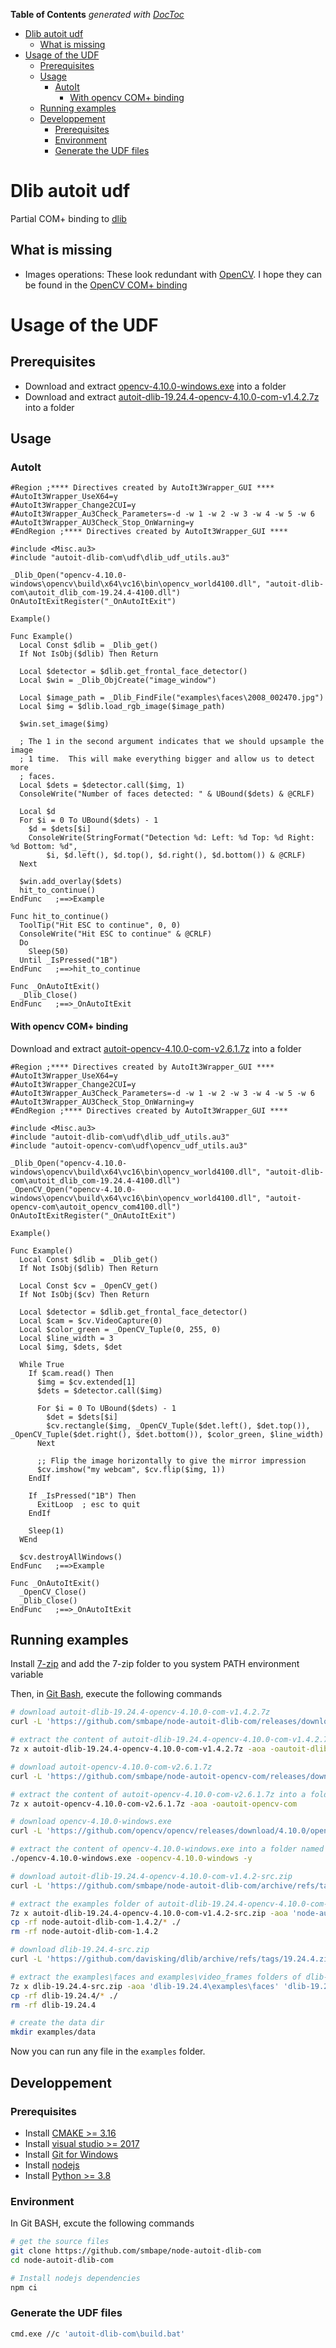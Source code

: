 <!-- START doctoc generated TOC please keep comment here to allow auto update -->
<!-- DON'T EDIT THIS SECTION, INSTEAD RE-RUN doctoc TO UPDATE -->
**Table of Contents**  *generated with [DocToc](https://github.com/thlorenz/doctoc)*

- [Dlib autoit udf](#dlib-autoit-udf)
  - [What is missing](#what-is-missing)
- [Usage of the UDF](#usage-of-the-udf)
  - [Prerequisites](#prerequisites)
  - [Usage](#usage)
    - [AutoIt](#autoit)
      - [With opencv COM+ binding](#with-opencv-com-binding)
  - [Running examples](#running-examples)
  - [Developpement](#developpement)
    - [Prerequisites](#prerequisites-1)
    - [Environment](#environment)
    - [Generate the UDF files](#generate-the-udf-files)

<!-- END doctoc generated TOC please keep comment here to allow auto update -->

# Dlib autoit udf

Partial COM+ binding to [dlib](http://dlib.net/)

## What is missing
  - Images operations: These look redundant with [OpenCV](https://opencv.org/). I hope they can be found in the [OpenCV COM+ binding](https://github.com/smbape/node-autoit-dlib-com)

# Usage of the UDF

## Prerequisites

  - Download and extract [opencv-4.10.0-windows.exe](https://opencv.org/releases/) into a folder
  - Download and extract [autoit-dlib-19.24.4-opencv-4.10.0-com-v1.4.2.7z](https://github.com/smbape/node-autoit-dlib-com/releases/download/v1.4.2/autoit-dlib-19.24.4-opencv-4.10.0-com-v1.4.2.7z) into a folder

## Usage

### AutoIt

```autoit
#Region ;**** Directives created by AutoIt3Wrapper_GUI ****
#AutoIt3Wrapper_UseX64=y
#AutoIt3Wrapper_Change2CUI=y
#AutoIt3Wrapper_Au3Check_Parameters=-d -w 1 -w 2 -w 3 -w 4 -w 5 -w 6
#AutoIt3Wrapper_AU3Check_Stop_OnWarning=y
#EndRegion ;**** Directives created by AutoIt3Wrapper_GUI ****

#include <Misc.au3>
#include "autoit-dlib-com\udf\dlib_udf_utils.au3"

_Dlib_Open("opencv-4.10.0-windows\opencv\build\x64\vc16\bin\opencv_world4100.dll", "autoit-dlib-com\autoit_dlib_com-19.24.4-4100.dll")
OnAutoItExitRegister("_OnAutoItExit")

Example()

Func Example()
  Local Const $dlib = _Dlib_get()
  If Not IsObj($dlib) Then Return

  Local $detector = $dlib.get_frontal_face_detector()
  Local $win = _Dlib_ObjCreate("image_window")

  Local $image_path = _Dlib_FindFile("examples\faces\2008_002470.jpg")
  Local $img = $dlib.load_rgb_image($image_path)

  $win.set_image($img)

  ; The 1 in the second argument indicates that we should upsample the image
  ; 1 time.  This will make everything bigger and allow us to detect more
  ; faces.
  Local $dets = $detector.call($img, 1)
  ConsoleWrite("Number of faces detected: " & UBound($dets) & @CRLF)

  Local $d
  For $i = 0 To UBound($dets) - 1
    $d = $dets[$i]
    ConsoleWrite(StringFormat("Detection %d: Left: %d Top: %d Right: %d Bottom: %d", _
        $i, $d.left(), $d.top(), $d.right(), $d.bottom()) & @CRLF)
  Next

  $win.add_overlay($dets)
  hit_to_continue()
EndFunc   ;==>Example

Func hit_to_continue()
  ToolTip("Hit ESC to continue", 0, 0)
  ConsoleWrite("Hit ESC to continue" & @CRLF)
  Do
    Sleep(50)
  Until _IsPressed("1B")
EndFunc   ;==>hit_to_continue

Func _OnAutoItExit()
  _Dlib_Close()
EndFunc   ;==>_OnAutoItExit
```

#### With opencv COM+ binding

Download and extract [autoit-opencv-4.10.0-com-v2.6.1.7z](https://github.com/smbape/node-autoit-opencv-com/releases/download/v2.6.1/autoit-opencv-4.10.0-com-v2.6.1.7z) into a folder

```autoit
#Region ;**** Directives created by AutoIt3Wrapper_GUI ****
#AutoIt3Wrapper_UseX64=y
#AutoIt3Wrapper_Change2CUI=y
#AutoIt3Wrapper_Au3Check_Parameters=-d -w 1 -w 2 -w 3 -w 4 -w 5 -w 6
#AutoIt3Wrapper_AU3Check_Stop_OnWarning=y
#EndRegion ;**** Directives created by AutoIt3Wrapper_GUI ****

#include <Misc.au3>
#include "autoit-dlib-com\udf\dlib_udf_utils.au3"
#include "autoit-opencv-com\udf\opencv_udf_utils.au3"

_Dlib_Open("opencv-4.10.0-windows\opencv\build\x64\vc16\bin\opencv_world4100.dll", "autoit-dlib-com\autoit_dlib_com-19.24.4-4100.dll")
_OpenCV_Open("opencv-4.10.0-windows\opencv\build\x64\vc16\bin\opencv_world4100.dll", "autoit-opencv-com\autoit_opencv_com4100.dll")
OnAutoItExitRegister("_OnAutoItExit")

Example()

Func Example()
  Local Const $dlib = _Dlib_get()
  If Not IsObj($dlib) Then Return

  Local Const $cv = _OpenCV_get()
  If Not IsObj($cv) Then Return

  Local $detector = $dlib.get_frontal_face_detector()
  Local $cam = $cv.VideoCapture(0)
  Local $color_green = _OpenCV_Tuple(0, 255, 0)
  Local $line_width = 3
  Local $img, $dets, $det

  While True
    If $cam.read() Then
      $img = $cv.extended[1]
      $dets = $detector.call($img)

      For $i = 0 To UBound($dets) - 1
        $det = $dets[$i]
        $cv.rectangle($img, _OpenCV_Tuple($det.left(), $det.top()), _OpenCV_Tuple($det.right(), $det.bottom()), $color_green, $line_width)
      Next

      ;; Flip the image horizontally to give the mirror impression
      $cv.imshow("my webcam", $cv.flip($img, 1))
    EndIf

    If _IsPressed("1B") Then
      ExitLoop  ; esc to quit
    EndIf

    Sleep(1)
  WEnd

  $cv.destroyAllWindows()
EndFunc   ;==>Example

Func _OnAutoItExit()
  _OpenCV_Close()
  _Dlib_Close()
EndFunc   ;==>_OnAutoItExit
```

## Running examples

Install [7-zip](https://www.7-zip.org/download.html) and add the 7-zip folder to you system PATH environment variable

Then, in [Git Bash](https://gitforwindows.org/), execute the following commands

```sh
# download autoit-dlib-19.24.4-opencv-4.10.0-com-v1.4.2.7z
curl -L 'https://github.com/smbape/node-autoit-dlib-com/releases/download/v1.4.2/autoit-dlib-19.24.4-opencv-4.10.0-com-v1.4.2.7z' -o autoit-dlib-19.24.4-opencv-4.10.0-com-v1.4.2.7z

# extract the content of autoit-dlib-19.24.4-opencv-4.10.0-com-v1.4.2.7z into a folder named autoit-dlib-com
7z x autoit-dlib-19.24.4-opencv-4.10.0-com-v1.4.2.7z -aoa -oautoit-dlib-com

# download autoit-opencv-4.10.0-com-v2.6.1.7z
curl -L 'https://github.com/smbape/node-autoit-opencv-com/releases/download/v2.6.1/autoit-opencv-4.10.0-com-v2.6.1.7z' -o autoit-opencv-4.10.0-com-v2.6.1.7z

# extract the content of autoit-opencv-4.10.0-com-v2.6.1.7z into a folder named autoit-opencv-com
7z x autoit-opencv-4.10.0-com-v2.6.1.7z -aoa -oautoit-opencv-com

# download opencv-4.10.0-windows.exe
curl -L 'https://github.com/opencv/opencv/releases/download/4.10.0/opencv-4.10.0-windows.exe' -o opencv-4.10.0-windows.exe

# extract the content of opencv-4.10.0-windows.exe into a folder named opencv-4.10.0-windows
./opencv-4.10.0-windows.exe -oopencv-4.10.0-windows -y

# download autoit-dlib-19.24.4-opencv-4.10.0-com-v1.4.2-src.zip
curl -L 'https://github.com/smbape/node-autoit-dlib-com/archive/refs/tags/v1.4.2.zip' -o autoit-dlib-19.24.4-opencv-4.10.0-com-v1.4.2-src.zip

# extract the examples folder of autoit-dlib-19.24.4-opencv-4.10.0-com-v1.4.2-src.zip
7z x autoit-dlib-19.24.4-opencv-4.10.0-com-v1.4.2-src.zip -aoa 'node-autoit-dlib-com-1.4.2\examples'
cp -rf node-autoit-dlib-com-1.4.2/* ./
rm -rf node-autoit-dlib-com-1.4.2

# download dlib-19.24.4-src.zip
curl -L 'https://github.com/davisking/dlib/archive/refs/tags/19.24.4.zip' -o dlib-19.24.4-src.zip

# extract the examples\faces and examples\video_frames folders of dlib-19.24.4-src.zip
7z x dlib-19.24.4-src.zip -aoa 'dlib-19.24.4\examples\faces' 'dlib-19.24.4\examples\video_frames'
cp -rf dlib-19.24.4/* ./
rm -rf dlib-19.24.4

# create the data dir
mkdir examples/data
```

Now you can run any file in the `examples` folder.

## Developpement

### Prerequisites

  - Install [CMAKE >= 3.16](https://cmake.org/download/)
  - Install [visual studio >= 2017](https://visualstudio.microsoft.com/vs/community/)
  - Install [Git for Windows](https://gitforwindows.org/)
  - Install [nodejs](https://nodejs.org/en/download/)
  - Install [Python >= 3.8](https://www.python.org/downloads/)

### Environment

In Git BASH, excute the following commands

```sh
# get the source files
git clone https://github.com/smbape/node-autoit-dlib-com
cd node-autoit-dlib-com

# Install nodejs dependencies
npm ci
```

### Generate the UDF files

```sh
cmd.exe //c 'autoit-dlib-com\build.bat'
```

